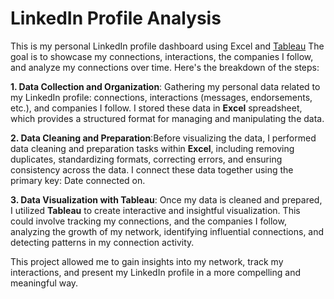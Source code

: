# LinkedIn Profile Analysis
This is my personal LinkedIn profile dashboard using Excel and [Tableau](https://public.tableau.com/app/profile/song.cang.nguyen/viz/Linkedin_profile_Analysis/Dashboard2) The goal is to showcase my connections, interactions, the companies I follow, and analyze my connections over time. Here's the breakdown of the steps: 

  **1. Data Collection and Organization**: Gathering my personal data related to my LinkedIn profile: connections, interactions (messages, endorsements, etc.), and companies I follow. I stored these data in **Excel** spreadsheet, which provides a structured format for managing and manipulating the data.

  **2. Data Cleaning and Preparation**:Before visualizing the data, I performed data cleaning and preparation tasks within **Excel**, including removing duplicates, standardizing formats, correcting errors, and ensuring consistency across the data. I connect these data together using the primary key: Date connected on. 

  **3. Data Visualization with Tableau**: Once my data is cleaned and prepared, I utilized **Tableau** to create interactive and insightful visualization. This could involve tracking my connections, and the companies I follow, analyzing the growth of my network, identifying influential connections, and detecting patterns in my connection activity. 

  This project allowed me to gain insights into my network, track my interactions, and present my LinkedIn profile in a more compelling and meaningful way.
